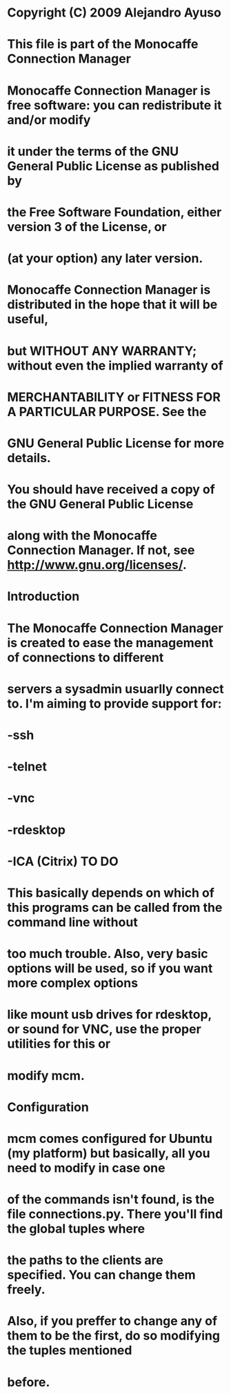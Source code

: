 
# Copyright (C) 2009 Alejandro Ayuso 
#
# This file is part of the Monocaffe Connection Manager
#
# Monocaffe Connection Manager is free software: you can redistribute it and/or modify
# it under the terms of the GNU General Public License as published by
# the Free Software Foundation, either version 3 of the License, or
# (at your option) any later version.
#
# Monocaffe Connection Manager is distributed in the hope that it will be useful,
# but WITHOUT ANY WARRANTY; without even the implied warranty of
# MERCHANTABILITY or FITNESS FOR A PARTICULAR PURPOSE.  See the
# GNU General Public License for more details.
#
# You should have received a copy of the GNU General Public License
# along with the Monocaffe Connection Manager.  If not, see <http://www.gnu.org/licenses/>.
#
# Introduction
#
# The Monocaffe Connection Manager is created to ease the management of connections to different
# servers a sysadmin usuarlly connect to. I'm aiming to provide support for:
# -ssh
# -telnet
# -vnc
# -rdesktop
# -ICA (Citrix) TO DO
#
# This basically depends on which of this programs can be called from the command line without
# too much trouble. Also, very basic options will be used, so if you want more complex options
# like mount usb drives for rdesktop, or sound for VNC, use the proper utilities for this or
# modify mcm.
#
# Configuration
# mcm comes configured for Ubuntu (my platform) but basically, all you need to modify in case one
# of the commands isn't found, is the file connections.py. There you'll find the global tuples where
# the paths to the clients are specified. You can change them freely.
#
# Also, if you preffer to change any of them to be the first, do so modifying the tuples mentioned
# before.
#
